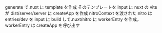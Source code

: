 generate で.nuxt に template を作成
そのテンプレートを input に nuxt の vite が dist/server/server に createApp を作成
nitroContext を渡された nitro は entries/dev を input に build して.nuxt/nitro に workerEntry を作成。workerEntry は createApp を呼び出す
